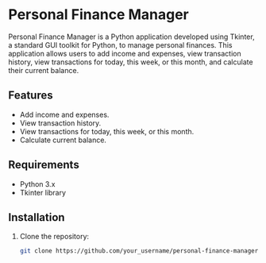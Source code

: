 # Personal Finance Manager

Personal Finance Manager is a Python application developed using Tkinter, a standard GUI toolkit for Python, to manage personal finances. This application allows users to add income and expenses, view transaction history, view transactions for today, this week, or this month, and calculate their current balance.

## Features

- Add income and expenses.
- View transaction history.
- View transactions for today, this week, or this month.
- Calculate current balance.

## Requirements

- Python 3.x
- Tkinter library

## Installation

1. Clone the repository:

   ```bash
   git clone https://github.com/your_username/personal-finance-manager.git

